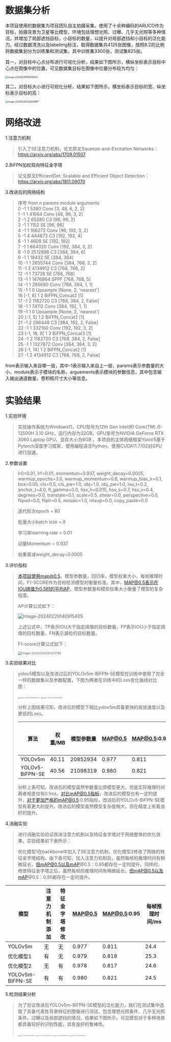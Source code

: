 # 数据集分析

本项目使用的数据集为项目团队自主拍摄采集。使用了十余种编码的ARUCO作为目标，拍摄背景为卫星等比模型，环境包括理想光照、过曝、几乎无光照等多种情况。并增加了局部遮挡目标，小目标的数量，以提升对局部遮挡和小目标的泛化能力。经过数据清洗以及labelimg标注，取得数据集共4125张图像，按照8:2的比例将数据集划分为训练集和测试集，其中训练集3300张，测试集825张。

其一，对目标中心点分布进行可视化分析，结果如下图所示，横纵坐标表示目标中心点在图像中的位置，可见数据集目标在图像中位置分布较为均匀：

<img src="./../photo/image-20240228190016243.png" alt="image-20240228190016243" style="zoom:50%;" />

其二，对目标大小进行可视化分析，结果如下图所示，横坐标表示目标的宽、纵坐标表示目标的高：

<img src="./../photo/image-20240228202434997.png" alt="image-20240228202434997" style="zoom:50%;" />

# 网络改进

1.注意力机制

> 引入了SE注意力机制，论文原文Squeeze-and-Excitation Networks：https://arxiv.org/abs/1709.01507

2.BiFPN加权双向特征金字塔

> 论文原文EfficientDet: Scalable and Efficient Object Detection：https://arxiv.org/abs/1911.09070

3.改进后的网络结构

> 序号      from  n    params             module                                  arguments                     
>   0                -1  1      5280                Conv                      [3, 48, 6, 2, 2]              
>   1                -1  1     41664               Conv                      [48, 96, 3, 2]                
>   2                -1  2     65280                   C3                        [96, 96, 2]                   
>   3                -1  1      1152                   SE                        [96, 96]                      
>   4                -1  1    166272               Conv                      [96, 192, 3, 2]               
>   5                -1  4    444672                 C3                        [192, 192, 4]                 
>   6                -1  1      4608                   SE                        [192, 192]                    
>   7                -1  1    664320             Conv                      [192, 384, 3, 2]              
>   8                -1  6   2512896                C3                        [384, 384, 6]                 
>   9                -1  1     18432                   SE                        [384, 384]                    
>  10                -1  1   2655744                  Conv                      [384, 768, 3, 2]              
>  11                -1  2   4134912                   C3                        [768, 768, 2]                 
>  12                -1  1     73728                   SE                        [768, 768]                    
>  13                -1  1   1476864                   SPPF                      [768, 768, 5]                 
>  14                -1  1    295680                   Conv                      [768, 384, 1, 1]              
>  15                -1  1         0                   Upsample                     [None, 2, 'nearest']          
>  16           [-1, 8]  1         2                   BiFPN_Concat2             [1]                           
>  17                -1  2   1182720                   C3                        [768, 384, 2, False]          
>  18                -1  1     74112                   Conv                      [384, 192, 1, 1]              
>  19                -1  1         0                   Upsample                     [None, 2, 'nearest']          
>  20           [-1, 5]  1         2                   BiFPN_Concat2             [1]                           
>  21                -1  2    296448                   C3                        [384, 192, 2, False]          
>  22                -1  1    332160                   Conv                      [192, 192, 3, 2]              
>  23       [-1, 18, 9]  1         3                   BiFPN_Concat3             [1]                           
>  24                -1  2   1182720                   C3                        [768, 384, 2, False]          
>  25                -1  1   1327872                   Conv                      [384, 384, 3, 2]              
>  26          [-1, 14]  1         2                   BiFPN_Concat2             [1]                           
>  27                -1  2   4134912                   C3                        [768, 768, 2, False]          

from表示输入来自哪一层，其中-1表示输入来自上一层，params表示参数量的大小，module表示子模块的名称，arguements表示模块的参数信息，其中包含输入输出通道数量，卷积核尺寸大小等信息。

# 实验结果

1.实验环境

>实验操作系统为Windows11，CPU型号为12th Gen Intel(R) Core(TM) i5-12500H   3.10 GHz，运行内存为32GB，GPU型号为NVIDIA GeForce RTX 3060 Laptop GPU，显存大小为6GB 。本项目的主体网络框架YoloV5基于Pytorch深度学习框架，使用编程语言Python。使用CUDA11.7.102对GPU进行加速。

2.参数设置

> lr0=0.01, lrf=0.01, momentum=0.937, weight_decay=0.0005, warmup_epochs=3.0, warmup_momentum=0.8, warmup_bias_lr=0.1, box=0.05, cls=0.5, cls_pw=1.0, obj=1.0, obj_pw=1.0, iou_t=0.2, anchor_t=4.0, fl_gamma=0.0, hsv_h=0.015, hsv_s=0.7, hsv_v=0.4, degrees=0.0, translate=0.1, scale=0.5, shear=0.0, perspective=0.0, flipud=0.0, fliplr=0.5, mosaic=1.0, mixup=0.0, copy_paste=0.0

> 迭代轮次epoch = 80
>
> 批量大小batch size = 8
>
> 学习率learning rate = 0.01
>
> 动量Momentum  = 0.937
>
> 权重衰减weight_decay=0.0005

3.评价指标

> 本项目使用map@0.5，模型参数量，回归率，模型权重大小，每帧推理时间，F1-SCORE作为目标检测模型的衡量标准。其中，MAP@0.5表示在IOU阈值为0.5时的平均AP，模型参数量和模型权重大小衡量了模型的复杂程度。
>
> AP计算公式如下：
>
> ![image-20240229140915405](./../photo/image-20240229140915405.png)
>
> 上述公式中，TP表示IOU大于指定阈值的目标数量，FP表示IOU小于指定阈值的目标数量，FN表示漏检的目标数量。
>
> F1-score计算公式如下：
>
> <img src="./../photo/image-20240229141223796.png" alt="image-20240229141223796" style="zoom:67%;" />

3.实验结果对比

> yolov5模型以及改进过后的YOLOv5m-BiFPN-SE模型在训练中使用了完全一样的数据集以及参数配置，下图为两者在训练中的Loss变化曲线对比图：
>
> <img src="./../photo/image-20240229154632505.png" alt="image-20240229154632505" style="zoom:33%;" />
>
> <img src="./../photo/image-20240229154649558.png" alt="image-20240229154649558" style="zoom:33%;" />
>
> 分析上图结果可知，改进后的模型下相比yolov5m具备更快的收敛速度以及更低的Loss。
>
> | 算法            | 权重/MB | 模型参数量 | MAP@0.5 | MAP@0.5:0.95 | 每帧推理时间/ms |
> | --------------- | ------- | ---------- | ------- | ------------ | --------------- |
> | YOLOv5m         | 40.11   | 20852934   | 0.977   | 0.811        | 24.4            |
> | YOLOv5-BiFPN-SE | 40.56   | 21098319   | 0.980   | 0.821        | 24.5            |
>
> 分析上表可知，改进后的模型虽然参数量比原模型更大，但是实际推理时间两者相差仅有0.1ms。对比mAP@0.5指标，改进后的模型也有一定的提升，对于更加严格的mAP@0.5:0.95指标，改进后的YOLOv5-BiFPN-SE模型有着更大的提升。改进后的模型虽然模型复杂度稍大，但在精度上有着良好的提升。



4.消融实验

> 进行消融实验验证改进注意力机制以及特征金字塔对于网络整体的优化效果，实验结果如下表所示：
>
> 优化模型1在backbone中加入了SE注意力机制，优化模型2修改了网络的特征金字塔结构。由下表可知，加入注意力机制后，虽然每帧的推理时间有稍微延长，但mAP@0.5以及mAP@0.5：0.95都存在一定的提升。同样的，修改特征金字塔之后，虽然每帧的推理时间有稍微延长，但mAP@0.5以及mAP@0.5：0.95都存在一定的提升。

| 模型             | 注意力机制添加 | 特征金字塔修改 | MAP@0.5 | MAP@0.5:0.95 | 每帧推理时间/ms |
| ---------------- | -------------- | -------------- | ------- | ------------ | --------------- |
| YOLOv5m          | 无             | 无             | 0.977   | 0.811        | 24.4            |
| 优化模型1        | 有             | 无             | 0.979   | 0.818        | 25.3            |
| 优化模型2        | 无             | 有             | 0.978   | 0.817        | 24.6            |
| YOLOv5m-BiFPN-SE | 有             | 有             | 0.980   | 0.821        | 24.5            |

5.检测结果分析

> 为了验证改进后YOLOv5m-BiFPN-SE模型的泛化能力，我们在测试集中选取了具备代表性背景特征的图像进行测试，包含理想光照条件、几乎无光照条件、过曝以及局部遮挡的情况，结果如下图所示，可见模型对于多种场景都具备较好的识别性能，具有良好的鲁棒性。
>
> <img src="./../photo/image-20240229164048260.png" alt="image-20240229164048260" style="zoom: 25%;" />
>
> <img src="./../photo/image-20240229164110725.png" alt="image-20240229164110725" style="zoom:25%;" />
>
> <img src="./../photo/image-20240229164124311.png" alt="image-20240229164124311" style="zoom:25%;" />
>
> <img src="./../photo/image-20240229164138651.png" alt="image-20240229164138651" style="zoom:25%;" />

